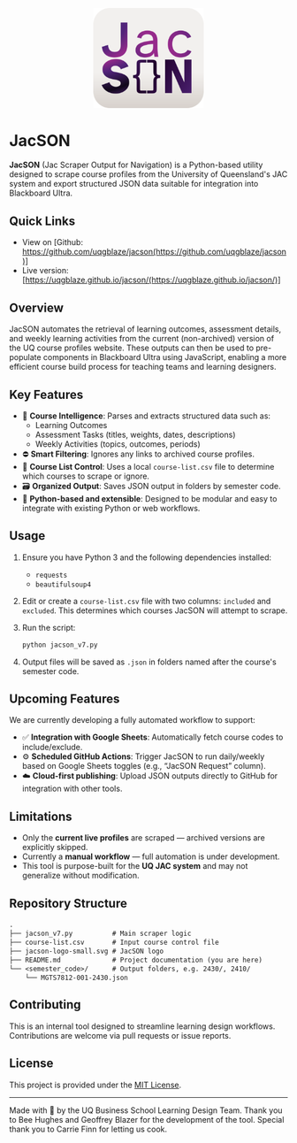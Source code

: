 <p align="center">
  <img src="jacson-logo-small.svg" alt="JacSON Logo" width="200"/>
</p>

# JacSON

**JacSON** (Jac Scraper Output for Navigation) is a Python-based utility designed to scrape course profiles from the University of Queensland's JAC system and export structured JSON data suitable for integration into Blackboard Ultra.

## Quick Links

- View on [Github: https://github.com/uqgblaze/jacson(https://github.com/uqgblaze/jacson)]
- Live version: [https://uqgblaze.github.io/jacson/(https://uqgblaze.github.io/jacson/)]

## Overview

JacSON automates the retrieval of learning outcomes, assessment details, and weekly learning activities from the current (non-archived) version of the UQ course profiles website. These outputs can then be used to pre-populate components in Blackboard Ultra using JavaScript, enabling a more efficient course build process for teaching teams and learning designers.

## Key Features

- 🧠 **Course Intelligence**: Parses and extracts structured data such as:
  - Learning Outcomes
  - Assessment Tasks (titles, weights, dates, descriptions)
  - Weekly Activities (topics, outcomes, periods)
- ⛔ **Smart Filtering**: Ignores any links to archived course profiles.
- 📝 **Course List Control**: Uses a local `course-list.csv` file to determine which courses to scrape or ignore.
- 🗃️ **Organized Output**: Saves JSON output in folders by semester code.
- 🧪 **Python-based and extensible**: Designed to be modular and easy to integrate with existing Python or web workflows.

## Usage

1. Ensure you have Python 3 and the following dependencies installed:
   - `requests`
   - `beautifulsoup4`

2. Edit or create a `course-list.csv` file with two columns: `included` and `excluded`. This determines which courses JacSON will attempt to scrape.

3. Run the script:
   ```bash
   python jacson_v7.py
   ```

4. Output files will be saved as `.json` in folders named after the course's semester code.

## Upcoming Features

We are currently developing a fully automated workflow to support:

- ✅ **Integration with Google Sheets**: Automatically fetch course codes to include/exclude.
- ⚙️ **Scheduled GitHub Actions**: Trigger JacSON to run daily/weekly based on Google Sheets toggles (e.g., “JacSON Request” column).
- ☁️ **Cloud-first publishing**: Upload JSON outputs directly to GitHub for integration with other tools.

## Limitations

- Only the **current live profiles** are scraped — archived versions are explicitly skipped.
- Currently a **manual workflow** — full automation is under development.
- This tool is purpose-built for the **UQ JAC system** and may not generalize without modification.

## Repository Structure

```text
.
├── jacson_v7.py          # Main scraper logic
├── course-list.csv       # Input course control file
├── jacson-logo-small.svg # JacSON logo
├── README.md             # Project documentation (you are here)
└── <semester_code>/      # Output folders, e.g. 2430/, 2410/
    └── MGTS7812-001-2430.json
```

## Contributing

This is an internal tool designed to streamline learning design workflows. Contributions are welcome via pull requests or issue reports.

## License

This project is provided under the [MIT License](LICENSE).

---

Made with 🧠 by the UQ Business School Learning Design Team.
Thank you to Bee Hughes and Geoffrey Blazer for the development of the tool.
Special thank you to Carrie Finn for letting us cook.
